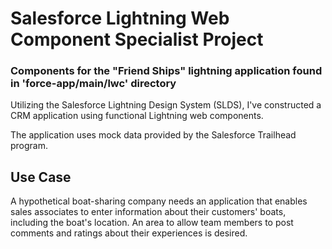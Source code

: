 # Salesforce Lightning Web Component Specialist Project

### Components for the "Friend Ships" lightning application found in 'force-app/main/lwc' directory

Utilizing the Salesforce Lightning Design System (SLDS), I've constructed a CRM application using functional Lightning web components. 

The application uses mock data provided by the Salesforce Trailhead program.

## Use Case

A hypothetical boat-sharing company needs an application that enables sales associates to enter information about their customers' boats, including the boat's location. An area to allow team members to post comments and ratings about their experiences is desired.